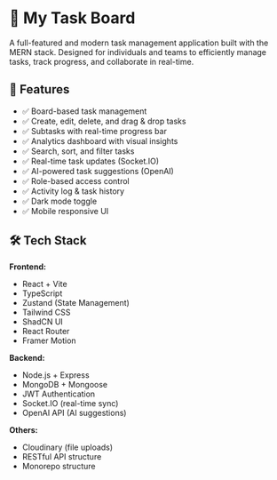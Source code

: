 # 🧠 My Task Board

A full-featured and modern task management application built with the MERN stack. Designed for individuals and teams to efficiently manage tasks, track progress, and collaborate in real-time.

## 🚀 Features

- ✅ Board-based task management
- ✅ Create, edit, delete, and drag & drop tasks
- ✅ Subtasks with real-time progress bar
- ✅ Analytics dashboard with visual insights
- ✅ Search, sort, and filter tasks
- ✅ Real-time task updates (Socket.IO)
- ✅ AI-powered task suggestions (OpenAI)
- ✅ Role-based access control
- ✅ Activity log & task history
- ✅ Dark mode toggle
- ✅ Mobile responsive UI

## 🛠️ Tech Stack

**Frontend:**
- React + Vite
- TypeScript
- Zustand (State Management)
- Tailwind CSS
- ShadCN UI
- React Router
- Framer Motion

**Backend:**
- Node.js + Express
- MongoDB + Mongoose
- JWT Authentication
- Socket.IO (real-time sync)
- OpenAI API (AI suggestions)

**Others:**
- Cloudinary (file uploads)
- RESTful API structure
- Monorepo structure

